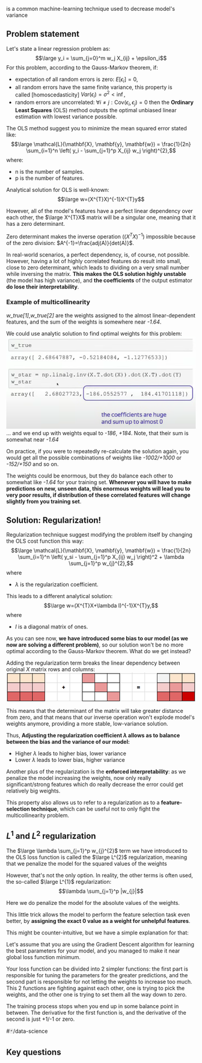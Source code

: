 is a common machine-learning technique used to decrease model's variance

## Problem statement
Let's state a linear regression problem as:
$$\large y_i = \sum_{j=0}^m w_j X_{ij} + \epsilon_i$$
For this problem, according to the Gauss-Markov theorem, if:
- expectation of all random errors is zero: $E[\epsilon_{i}] = 0,$
- all random errors have the same finite variance, this property is called [homoscedasticity] $Var(\epsilon_{i}) = \sigma^{2} < \inf,$
- random errors are uncorrelated: $\forall i \neq j: \text{Cov}\left(\epsilon_i, \epsilon_j\right) = 0$
then the **Ordinary Least Squares** (OLS) method outputs the optimal unbiased linear estimation with lowest variance possible.

The OLS method suggest you to minimize the mean squared error stated like:
$$\large \mathcal{L}(\mathbf{X}, \mathbf{y}, \mathbf{w}) = \frac{1}{2n} \sum_{i=1}^n \left( y_i - \sum_{j=1}^p X_{ij} w_j \right)^{2},$$
where:
- n is the number of samples.
- p is the number of features.

Analytical solution for OLS is well-known:
$$\large w=(X^{T}X)^{-1}X^{T}y$$

However, all of the model's features have a perfect linear dependency over each other, the $\large X^{T}X$ matrix will be a singular one, meaning that it has a zero determinant.

Zero determinant makes the inverse operation ($(X^{T}X)^{-1}$) impossible because of the zero division: $A^{-1}=\frac{adj(A)}{det(A)}$.

In real-world scenarios, a perfect dependency, is, of course, not possible. However, having a lot of highly correlated features do result into small, close to zero determinant, which leads to dividing on a very small number while inversing the matrix. 
**This makes the OLS solution highly unstable** (the model has high variance), and **the coefficients** of the output estimator **do lose their interpretability**.

### Example of multicollinearity 
*w_true[1]*,*w_true[2]* are the weights assigned to the almost linear-dependent features, and the sum of the weights is somewhere near *-1.64*. 

We could use analytic solution to find optimal weights for this problem:
![Pasted image 20241126112637.png](📁%20files/Pasted%20image%2020241126112637.png)
... and we end up with weights equal to *-186*, *+184*. Note, that their sum is somewhat near *-1.64*

On practice, if you were to repeatedly re-calculate the solution again, you would get all the possible combinations of weights like *-1002/+1000* or *-152/+150* and so on. 

The weights could be enormous, but they do balance each other to somewhat like *-1.64* for your training set. **Whenever you will have to make predictions on new, unseen data, this enormous weights will lead you to very poor results, if distribution of these correlated features will change slightly from you training set**.

## Solution: Regularization!
Regularization technique suggest modifying the problem itself by changing the OLS cost function this way:
$$\large \mathcal{L}(\mathbf{X}, \mathbf{y}, \mathbf{w}) = \frac{1}{2n} \sum_{i=1}^n \left( y_si - \sum_{j=1}^p X_{ij} w_j \right)^2 + \lambda \sum_{j=1}^p w_{j}^{2},$$
where
-  $\lambda$ is the regularization coefficient.

This leads to a different analytical solution:
$$\large w=(X^{T}X+\lambda I)^{-1}X^{T}y,$$
where
- $I$ is a diagonal matrix of ones.

As you can see now, **we have introduced some bias to our model (as we now are solving a different problem)**, so our solution won't be no more optimal according to the Gauss-Markov theorem. What do we get instead?

Adding the regularization term breaks the linear dependency between original $X$ matrix rows and columns:
![Pasted image 20241126121100.png](📁%20files/Pasted%20image%2020241126121100.png)

This means that the determinant of the matrix will take greater distance from zero, and that means that our inverse operation won't explode model's weights anymore, providing a more stable, low-variance solution.

Thus, **Adjusting the regularization coefficient $\lambda$ allows as to balance between the bias and the variance of our model:**
- Higher $\lambda$ leads to higher bias, lower variance
- Lower $\lambda$ leads to lower bias, higher variance 

Another plus of the regularization is the **enforced interpretability**:
as we penalize the model increasing the weights, now only really significant/strong features which do really decrease the error could get relatively big weights. 

This property also allows us to refer to a regularization as to a **feature-selection technique**, which can be useful not to only fight the multicollinearity problem.

## $L^{1}$ and $L^{2}$ regularization
The $\large \lambda \sum_{j=1}^p w_{j}^{2}$ term we have introduced to the OLS loss function is called the $\large L^{2}$ regularization, meaning that we penalize the model for the squared values of the weights 

However, that's not the only option. In reality, the other terms is often used, the so-called $\large L^{1}$ regularization:
$$\lambda \sum_{j=1}^p |w_{j}|$$

Here we do penalize the model for the absolute values of the weights.

This little trick allows the model to perform the feature selection task even better, by **assigning the exact 0 value as a weight for unhelpful features**.

This might be counter-intuitive, but we have a simple explanation for that:

Let's assume that you are using the Gradient Descent algorithm for learning the best parameters for your model, and you managed to make it near global loss function minimum.

Your loss function can be divided into 2 simpler functions: the first part is responsible for tuning the parameters for the greater predictions, and the second part is responsible for not letting the weights to increase too much. This 2 functions are fighting against each other, one is trying to pick the weights, and the other one is trying to set them all the way down to zero.

The training process stops when you end up in some balance point in between. The derivative for the first function is, and the derivative of the second is just +1/-1 or zero.



#🃏/data-science 
## Key questions
